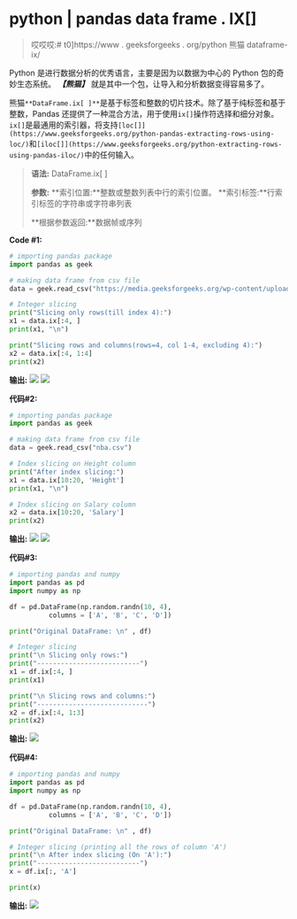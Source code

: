 # python | pandas data frame . IX[]

> 哎哎哎:# t0]https://www . geeksforgeeks . org/python 熊猫 dataframe-ix/

Python 是进行数据分析的优秀语言，主要是因为以数据为中心的 Python 包的奇妙生态系统。 ***【熊猫】*** 就是其中一个包，让导入和分析数据变得容易多了。

熊猫`**DataFrame.ix[ ]**`是基于标签和整数的切片技术。除了基于纯标签和基于整数，Pandas 还提供了一种混合方法，用于使用`ix[]`操作符选择和细分对象。`ix[]`是最通用的索引器，将支持`[loc[]](https://www.geeksforgeeks.org/python-pandas-extracting-rows-using-loc/)`和`[iloc[]](https://www.geeksforgeeks.org/python-extracting-rows-using-pandas-iloc/)`中的任何输入。

> **语法:** DataFrame.ix[ ]
> 
> **参数:**
> **索引位置:**整数或整数列表中行的索引位置。
> **索引标签:**行索引标签的字符串或字符串列表
> 
> **根据参数返回:**数据帧或序列

**Code #1:**

```py
# importing pandas package 
import pandas as geek

# making data frame from csv file
data = geek.read_csv("https://media.geeksforgeeks.org/wp-content/uploads/nba.csv")  

# Integer slicing
print("Slicing only rows(till index 4):")
x1 = data.ix[:4, ]
print(x1, "\n")

print("Slicing rows and columns(rows=4, col 1-4, excluding 4):")
x2 = data.ix[:4, 1:4]
print(x2)
```

**输出:**
![](img/201cf7d593213bd568c83b8396462d95.png)
![](img/aece43c03ab6ba294e2d257749ed1cbf.png)

**代码#2:**

```py
# importing pandas package 
import pandas as geek

# making data frame from csv file
data = geek.read_csv("nba.csv")  

# Index slicing on Height column
print("After index slicing:")
x1 = data.ix[10:20, 'Height']
print(x1, "\n")

# Index slicing on Salary column
x2 = data.ix[10:20, 'Salary']
print(x2)
```

**输出:**
![](img/8f08dc05ad306d1d96887602b6f3d24c.png)
![](img/8ce0fc7f8d8275321b88e0050134466f.png)

**代码#3:**

```py
# importing pandas and numpy
import pandas as pd
import numpy as np

df = pd.DataFrame(np.random.randn(10, 4),
          columns = ['A', 'B', 'C', 'D'])

print("Original DataFrame: \n" , df)

# Integer slicing
print("\n Slicing only rows:")
print("--------------------------")
x1 = df.ix[:4, ]
print(x1)

print("\n Slicing rows and columns:")
print("----------------------------")
x2 = df.ix[:4, 1:3]
print(x2)
```

**输出:**
![](img/59243c129a948484c0eec851b0c91dde.png)

**代码#4:**

```py
# importing pandas and numpy
import pandas as pd
import numpy as np

df = pd.DataFrame(np.random.randn(10, 4),
          columns = ['A', 'B', 'C', 'D'])

print("Original DataFrame: \n" , df)

# Integer slicing (printing all the rows of column 'A')
print("\n After index slicing (On 'A'):")
print("--------------------------")
x = df.ix[:, 'A']

print(x)
```

**输出:**
![](img/de84fd1b47d609468765d8ea37248f90.png)